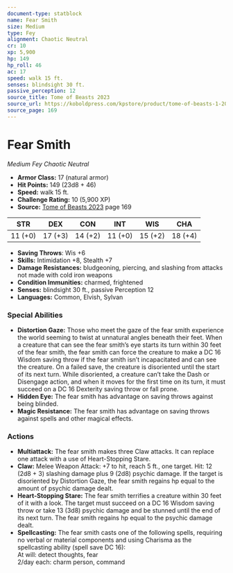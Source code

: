 ```yaml
---
document-type: statblock
name: Fear Smith
size: Medium
type: Fey
alignment: Chaotic Neutral
cr: 10
xp: 5,900
hp: 149
hp_roll: 46
ac: 17
speed: walk 15 ft.
senses: blindsight 30 ft. 
passive_perception: 12
source_title: Tome of Beasts 2023
source_url: https://koboldpress.com/kpstore/product/tome-of-beasts-1-2023-edition/
source_page: 169
---
```


# Fear Smith

*Medium* *Fey* *Chaotic Neutral*

- **Armor Class:** 17 (natural armor)
- **Hit Points:** 149 (23d8 + 46)
- **Speed:** walk 15 ft.
- **Challenge Rating:** 10 (5,900 XP)
- **Source:** [Tome of Beasts 2023](https://koboldpress.com/kpstore/product/tome-of-beasts-1-2023-edition/) page 169

| STR | DEX | CON | INT | WIS | CHA |
| --- | --- | --- | --- | --- | --- |
| 11 (+0) | 17 (+3) | 14 (+2) | 11 (+0) | 15 (+2) | 18 (+4) |

- **Saving Throws**: Wis +6
- **Skills:** Intimidation +8, Stealth +7
- **Damage Resistances:** bludgeoning, piercing, and slashing from attacks not made with cold iron weapons
- **Condition Immunities:** charmed, frightened
- **Senses:** blindsight 30 ft., passive Perception 12
- **Languages:** Common, Elvish, Sylvan

### Special Abilities

- **Distortion Gaze:** Those who meet the gaze of the fear smith experience the world seeming to twist at unnatural angles beneath their feet. When a creature that can see the fear smith’s eye starts its turn within 30 feet of the fear smith, the fear smith can force the creature to make a DC 16 Wisdom saving throw if the fear smith isn’t incapacitated and can see the creature. On a failed save, the creature is disoriented until the start of its next turn. While disoriented, a creature can’t take the Dash or Disengage action, and when it moves for the first time on its turn, it must succeed on a DC 16 Dexterity saving throw or fall prone.
- **Hidden Eye:** The fear smith has advantage on saving throws against being blinded.
- **Magic Resistance:** The fear smith has advantage on saving throws against spells and other magical effects.

### Actions

- **Multiattack:** The fear smith makes three Claw attacks. It can replace one attack with a use of Heart-Stopping Stare.
- **Claw:** Melee Weapon Attack: +7 to hit, reach 5 ft., one target. Hit: 12 (2d8 + 3) slashing damage plus 9 (2d8) psychic damage. If the target is disoriented by Distortion Gaze, the fear smith regains hp equal to the amount of psychic damage dealt.
- **Heart-Stopping Stare:** The fear smith terrifies a creature within 30 feet of it with a look. The target must succeed on a DC 16 Wisdom saving throw or take 13 (3d8) psychic damage and be stunned until the end of its next turn. The fear smith regains hp equal to the psychic damage dealt.
- **Spellcasting:** The fear smith casts one of the following spells, requiring no verbal or material components and using Charisma as the spellcasting ability (spell save DC 16):<br>At will: detect thoughts, fear<br>2/day each: charm person, command

